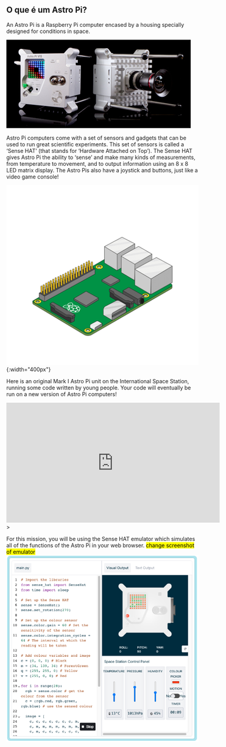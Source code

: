 ## O que é um Astro Pi?

An Astro Pi is a Raspberry Pi computer encased by a housing specially designed for conditions in space.

![Animated image of a Sense HAT being attached to the top of a Raspberry Pi computer.](images/astro_pi_casing.jpeg)

Astro Pi computers come with a set of sensors and gadgets that can be used to run great scientific experiments. This set of sensors is called a ‘Sense HAT’ (that stands for ‘Hardware Attached on Top’). The Sense HAT gives Astro Pi the ability to ‘sense’ and make many kinds of measurements, from temperature to movement, and to output information using an 8 x 8 LED matrix display. The Astro Pis also have a joystick and buttons, just like a video game console!

![Animated image of a Sense HAT being attached to the top of a Raspberry Pi Computer.](images/animated_sense_hat.gif){:width="400px"}

Here is an original Mark I Astro Pi unit on the International Space Station, running some code written by young people. Your code will eventually be run on a new version of Astro Pi computers!

<iframe width="560" height="315" src="https://www.youtube.com/embed/4ykbAJeGPMM" frameborder="0" allow="accelerometer; autoplay; encrypted-media; gyroscope; picture-in-picture" allowfullscreen></iframe>>

For this mission, you will be using the Sense HAT emulator which simulates all of the functions of the Astro Pi in your web browser.
<mark>change screenshot of emulator</mark> ![A labelled screenshot of the Sense HAT emulator with the code window on the left and the emulator on the right.](images/sense-hat-emulator.png)
